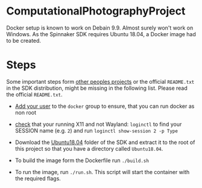 # ComputationalPhotographyProject
Docker setup is known to work on Debain 9.9. Almost surely won't work on Windows.
As the Spinnaker SDK requires Ubuntu 18.04, a Docker image had to be created.

# Steps
Some important steps form [other peoples projects](https://github.com/justinblaber/multi_pyspin) or the official `README.txt` in the SDK distribution, might be missing in the following list. Please read the official `README.txt`.

*   [Add your user](https://docs.docker.com/install/linux/linux-postinstall/) to the `docker` group to ensure, that you can run docker as non root
*   [check](https://unix.stackexchange.com/a/325972/40226) that your running X11 and not Wayland: `loginctl` to find your SESSION name (e.g. `2`) and run `loginctl show-session 2 -p Type`

*   Download the [Ubuntu18.04](https://flir.app.boxcn.net/v/SpinnakerSDK/folder/74729115388) folder of the SDK and extract it to the root of this project so that you have a directory called `Ubuntu18.04`.

*   To build the image form the Dockerfile run `./build.sh`

*   To run the image, run `./run.sh`. This script will start the container with the required flags.
